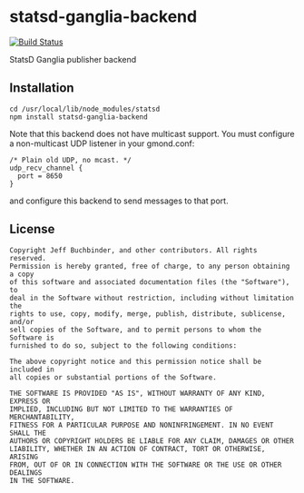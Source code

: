 # statsd-ganglia-backend

[![Build Status](https://secure.travis-ci.org/jbuchbinder/statsd-ganglia-backend.png)](http://travis-ci.org/jbuchbinder/statsd-ganglia-backend)

StatsD Ganglia publisher backend

## Installation

```
cd /usr/local/lib/node_modules/statsd
npm install statsd-ganglia-backend
```

Note that this backend does not have multicast support. You must 
configure a non-multicast UDP listener in your gmond.conf:

```
/* Plain old UDP, no mcast. */
udp_recv_channel { 
  port = 8650
} 
```

and configure this backend to send messages to that port.


## License

```
Copyright Jeff Buchbinder, and other contributors. All rights reserved.
Permission is hereby granted, free of charge, to any person obtaining a copy
of this software and associated documentation files (the "Software"), to
deal in the Software without restriction, including without limitation the
rights to use, copy, modify, merge, publish, distribute, sublicense, and/or
sell copies of the Software, and to permit persons to whom the Software is
furnished to do so, subject to the following conditions:

The above copyright notice and this permission notice shall be included in
all copies or substantial portions of the Software.

THE SOFTWARE IS PROVIDED "AS IS", WITHOUT WARRANTY OF ANY KIND, EXPRESS OR
IMPLIED, INCLUDING BUT NOT LIMITED TO THE WARRANTIES OF MERCHANTABILITY,
FITNESS FOR A PARTICULAR PURPOSE AND NONINFRINGEMENT. IN NO EVENT SHALL THE
AUTHORS OR COPYRIGHT HOLDERS BE LIABLE FOR ANY CLAIM, DAMAGES OR OTHER
LIABILITY, WHETHER IN AN ACTION OF CONTRACT, TORT OR OTHERWISE, ARISING
FROM, OUT OF OR IN CONNECTION WITH THE SOFTWARE OR THE USE OR OTHER DEALINGS
IN THE SOFTWARE.
```

